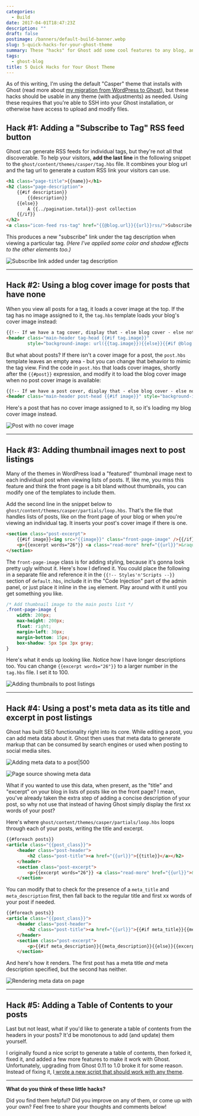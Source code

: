 ```yaml
---
categories:
  - Build
date: 2017-04-01T18:47:23Z
description: ""
draft: false
postimage: /banners/default-build-banner.webp
slug: 5-quick-hacks-for-your-ghost-theme
summary: These "hacks" for Ghost add some cool features to any blog, and should be usable with any theme.
tags:
  - ghost-blog
title: 5 Quick Hacks for Your Ghost Theme
---
```

As of this writing, I'm using the default "Casper" theme that installs with Ghost (read more about [my migration from WordPress to Ghost](https://grantwinney.com/migrating-a-blog-from-wordpress-to-ghost/)), but these hacks should be usable in any theme (with adjustments) as needed. Using these requires that you're able to SSH into your Ghost installation, or otherwise have access to upload and modify files.

## Hack #1: Adding a "Subscribe to Tag" RSS feed button

Ghost can generate RSS feeds for individual tags, but they're not all that discoverable. To help your visitors, **add the last line** in the following snippet to the `ghost/content/themes/casper/tag.hbs` file. It combines your blog url and the tag url to generate a custom RSS link your visitors can use.

```html
<h1 class="page-title">{{name}}</h1>
<h2 class="page-description">
    {{#if description}}
        {{description}}
    {{else}}
        A {{../pagination.total}}-post collection
    {{/if}}
</h2>
<a class="icon-feed rss-tag" href="{{@blog.url}}{{url}}rss/">Subscribe to this tag</a>
```

This produces a new "subscribe" link under the tag description when viewing a particular tag. _(Here I've applied some color and shadow effects to the other elements too.)_

![Subscribe link added under tag description](ghost-subscribe-to-tag.png)

---

## Hack #2: Using a blog cover image for posts that have none

When you view all posts for a tag, it loads a cover image at the top. If the tag has no image assigned to it, the `tag.hbs` template loads your blog's cover image instead:

```html
{{!-- If we have a tag cover, display that - else blog cover - else nothing --}}
<header class="main-header tag-head {{#if tag.image}}" 
        style="background-image: url({{tag.image}}){{else}}{{#if @blog.cover}}" style="background-image: url({{@blog.cover}}){{else}}no-cover{{/if}}{{/if}}">
```

But what about posts? If there isn't a cover image for a post, the `post.hbs` template leaves an empty area - but you can change that behavior to mimic the tag view. Find the code in `post.hbs` that loads cover images, shortly after the `{{#post}}` expression, and modify it to load the blog cover image when no post cover image is available:

```html
{{!-- If we have a post cover, display that - else blog cover - else nothing --}}
<header class="main-header post-head {{#if image}}" style="background-image: url({{image}}){{else}}{{#if @blog.cover}}" style="background-image: url({{@blog.cover}}){{else}}no-cover{{/if}}{{/if}}">
```

Here's a post that has no cover image assigned to it, so it's loading my blog cover image instead.

![Post with no cover image](image-3.png)

---

## Hack #3: Adding thumbnail images next to post listings

Many of the themes in WordPress load a "featured" thumbnail image next to each individual post when viewing lists of posts. If, like me, you miss this feature and think the front page is a bit bland without thumbnails, you can modify one of the templates to include them.

Add the second line in the snippet below to `ghost/content/themes/casper/partials/loop.hbs`. That's the file that handles lists of posts, like on the front page of your blog or when you're viewing an individual tag. It inserts your post's cover image if there is one.

```html
<section class="post-excerpt">
    {{#if image}}<img src="{{image}}" class="front-page-image" />{{/if}}
    <p>{{excerpt words="26"}} <a class="read-more" href="{{url}}">&raquo;</a></p>
</section>
```

The `front-page-image` class is for adding styling, because it's gonna look pretty ugly without it. Here's how I defined it. You could place the following in a separate file and reference it in the `{{!-- Styles'n'Scripts --}}` section of `default.hbs`, include it in the "Code Injection" part of the admin panel, or just place it inline in the `img` element. Play around with it until you get something you like.

```css
/* Add thumbnail image to the main posts list */
.front-page-image {
    width: 200px;
    max-height: 200px;
    float: right;
    margin-left: 30px;
    margin-bottom: 15px;
    box-shadow: 5px 5px 3px gray;
}
```

Here's what it ends up looking like. Notice how I have longer descriptions too. You can change `{{excerpt words="26"}}` to a larger number in the `tag.hbs` file. I set it to 100.

![Adding thumbnails to post listings](ghost-thumbnails-in-post-list.png)

---

## Hack #4: Using a post's meta data as its title and excerpt in post listings

Ghost has built SEO functionality right into its core. While editing a post, you can add meta data about it. Ghost then uses that meta data to generate markup that can be consumed by search engines or used when posting to social media sites.

![Adding meta data to a post|500](ghost-meta-data-in-post-list-1.png)

![Page source showing meta data](ghost-meta-data-in-post-list-3.png)

What if you wanted to use this data, when present, as the "title" and "excerpt" on your blog in lists of posts like on the front page? I mean, you've already taken the extra step of adding a concise description of your post, so why not use that instead of having Ghost simply display the first xx words of your post?

Here's where `ghost/content/themes/casper/partials/loop.hbs` loops through each of your posts, writing the title and excerpt.

```html
{{#foreach posts}}
<article class="{{post_class}}">
    <header class="post-header">
        <h2 class="post-title"><a href="{{url}}">{{title}}</a></h2>
    </header>
    <section class="post-excerpt">
        <p>{{excerpt words="26"}} <a class="read-more" href="{{url}}">&raquo;</a></p>
    </section>
```

You can modify that to check for the presence of a `meta_title` and `meta_description` first, then fall back to the regular title and first xx words of your post if needed.

```html
{{#foreach posts}}
<article class="{{post_class}}">
    <header class="post-header">
        <h2 class="post-title"><a href="{{url}}">{{#if meta_title}}{{meta_title}}{{else}}{{title}}{{/if}}</a></h2>
    </header>
    <section class="post-excerpt">
        <p>{{#if meta_description}}{{meta_description}}{{else}}{{excerpt words="26"}}{{/if}} <a class="read-more" href="{{url}}">&raquo;</a></p>
    </section>
```

And here's how it renders. The first post has a meta title _and_ meta description specified, but the second has neither.

![Rendering meta data on page](image-4.png)

---

## Hack #5: Adding a Table of Contents to your posts

Last but not least, what if you'd like to generate a table of contents from the headers in your posts? It'd be monotonous to add (and update) them yourself.

I originally found a nice script to generate a table of contents, then forked it, fixed it, and added a few more features to make it work with Ghost. Unfortunately, upgrading from Ghost 0.11 to 1.0 broke it for some reason. Instead of fixing it, I[ wrote a new script that should work with any theme](https://grantwinney.com/creating-a-table-of-contents-for-your-blog).

---

**What do you think of these little hacks?**

Did you find them helpful? Did you improve on any of them, or come up with your own? Feel free to share your thoughts and comments below!
